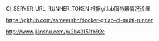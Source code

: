 CI_SERVER_URL, RUNNER_TOKEN 根据gitlab服务器情况设置

https://github.com/sameersbn/docker-gitlab-ci-multi-runner

http://www.jianshu.com/p/2b43151fb92e

